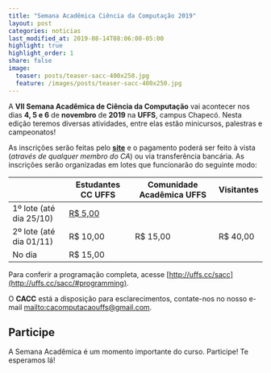 ```yaml
---
title: "Semana Acadêmica Ciência da Computação 2019"
layout: post
categories: noticias
last_modified_at: 2019-08-14T08:06:00-05:00
highlight: true
highlight_order: 1
share: false
image:
  teaser: posts/teaser-sacc-400x250.jpg
  feature: /images/posts/teaser-sacc-400x250.jpg
---
```


A **VII Semana Acadêmica de Ciência da Computação** vai acontecer nos dias **4, 5 e 6** de **novembro** de **2019** na **UFFS**, campus Chapecó. Nesta edição teremos diversas atividades, entre elas estão minicursos, palestras e campeonatos!

As inscrições serão feitas pelo [**site**](http://uffs.cc/sacc/) e o pagamento poderá ser feito à vista (*através de qualquer membro do CA*) ou via transferência bancária. As inscrições serão organizadas em lotes que funcionarão do seguinte modo:


| | Estudantes CC UFFS | Comunidade Acadêmica UFFS | Visitantes|
|---|---|---|---|
|1º lote (até dia 25/10)| [R$ 5,00](https://nubank.com.br/pagar/1kdf/ILTq5GOUbS) |
|2º lote (até dia 01/11)| R$ 10,00 | R$ 15,00 | R$ 40,00
|No dia| R$ 15,00 |

Para conferir a programação completa, acesse [http://uffs.cc/sacc](http://uffs.cc/sacc/#programming).

 O **CACC** está a disposição para esclarecimentos, contate-nos no nosso e-mail [mailto:cacomputacaouffs@gmail.com](cacomputacaouffs@gmail.com).

## Participe

A Semana Acadêmica é um momento importante do curso. Participe! Te esperamos lá!
